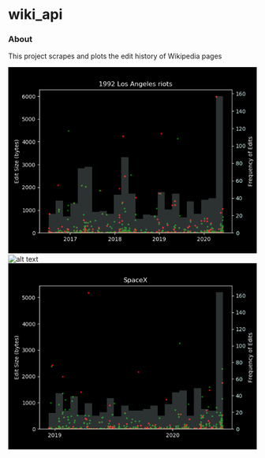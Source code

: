 # wiki_api

### About
This project scrapes and plots the edit history of Wikipedia pages

![alt text](figs/1992_Los_Angeles_riots.png)
![alt text](figs/National_Basketball_Assocation.png)
![alt text](figs/SpaceX.png)
